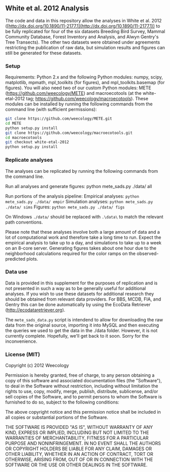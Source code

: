 ## White et al. 2012 Analysis

The code and data in this repository allow the analyses in White et al. 2012
([http://dx.doi.org/10.1890/11-2177.1](http://dx.doi.org/10.1890/11-2177.1)) to
be fully replicated for four of the six datasets Breeding Bird Survey, Mammal
Community Database, Forest Inventory and Analysis, and Alwyn Gentry's Tree
Transects). The other two datasets were obtained under agreements restricting
the publication of raw data, but simulation results and figures can still be
generated for these datasets.

### Setup

Requirements: Python 2.x and the following Python modules: numpy, scipy,
matplotlib, mpmath, mpl_toolkits (for figures), and mpl_toolkits.basemap (for
figures). You will also need two of our custom Python modules: METE
(https://github.com/weecology/METE) and macroecotools (at the white-etal-2012
tag; https://github.com/weecology/macroecotools). These modules can be installed
by running the following commands from the command line (with sufficient
permissions):

```sh
git clone https://github.com/weecology/METE.git
cd METE
python setup.py install
git clone https://github.com/weecology/macroecotools.git
cd macroecotools
git checkout white-etal-2012
python setup.py install
```

### Replicate analyses

The analyses can be replicated by running the following commands from the
command line.

Run all analyses and generate figures: python mete_sads.py ./data/ all

Run portions of the analysis pipeline:
Empirical analyses: `python mete_sads.py ./data/ empir`
Simulation analyses: `python mete_sads.py ./data/ sims`
Figures: `python mete_sads.py ./data/ figs`

On Windows `./data/` should be replaced with `.\data\` to match the relevant
path conventions.

Please note that these analyses involve both a large amount of data and a lot of
computational work and therefore take a long time to run. Expect the empirical
analysis to take up to a day, and simulations to take up to a week on an 8-core
server. Generating figures takes about one hour due to the neighborhood
calculations required for the color ramps on the observed-predicted plots.

### Data use

Data is provided in this supplement for the purposes of replication and is not
presented in such a way as to be generally useful for additional analyses. If
you wish to use these datasets for additional research they should be obtained
from relevant data providers. For BBS, MCDB, FIA, and Gentry this can be done
automatically by using the EcoData Retriever
(http://ecodataretriever.org).

The ``mete_sads_data.py`` script is intendend to allow for downloading the raw data
from the original source, importing it into MySQL and then executing the queries
we used to get the data in the ./data folder. However, it is not currently
complete. Hopefully, we'll get back to it soon. Sorry for the inconvenience.

### License (MIT)

Copyright (c) 2012 Weecology

Permission is hereby granted, free of charge, to any person obtaining a copy of
this software and associated documentation files (the "Software"), to deal in
the Software without restriction, including without limitation the rights to
use, copy, modify, merge, publish, distribute, sublicense, and/or sell copies of
the Software, and to permit persons to whom the Software is furnished to do so,
subject to the following conditions:

The above copyright notice and this permission notice shall be included in all
copies or substantial portions of the Software.

THE SOFTWARE IS PROVIDED "AS IS", WITHOUT WARRANTY OF ANY KIND, EXPRESS OR
IMPLIED, INCLUDING BUT NOT LIMITED TO THE WARRANTIES OF MERCHANTABILITY, FITNESS
FOR A PARTICULAR PURPOSE AND NONINFRINGEMENT. IN NO EVENT SHALL THE AUTHORS OR
COPYRIGHT HOLDERS BE LIABLE FOR ANY CLAIM, DAMAGES OR OTHER LIABILITY, WHETHER
IN AN ACTION OF CONTRACT, TORT OR OTHERWISE, ARISING FROM, OUT OF OR IN
CONNECTION WITH THE SOFTWARE OR THE USE OR OTHER DEALINGS IN THE SOFTWARE.
